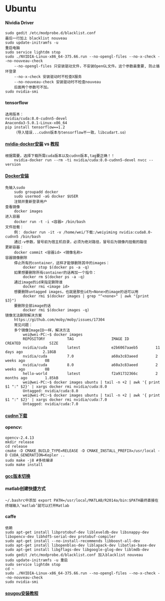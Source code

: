# Ubuntu

#### Nividia Driver
    sudo gedit /etc/modprobe.d/blacklist.conf
    最后一行加上 blacklist nouveau
    sudo update-initramfs -u 
    重启电脑
    sudo service lightdm stop
    sudo ./NVIDIA-Linux-x86_64-375.66.run --no-opengl-files --no-x-check --no-nouveau-check
        --no-opengl-files 只安装驱动文件，不安装OpenGL文件。这个参数最重要, 防止循环登录
        --no-x-check 安装驱动时不检查X服务
        --no-nouveau-check 安装驱动时不检查nouveau
        后面两个参数可不加。
    sudo nvidia-smi
#### tensorflow 
    选用版本：
    nvidia/cuda:8.0-cudnn5-devel
    Anaconda3-5.0.1-Linux-x86_64
    pip install tensorflow==1.2
        （导入错误...cudnn版本与tensorflow不一致，libcudart.so）
    
#### [nvidia-docker安装](https://github.com/NVIDIA/nvidia-docker) vs [教程](https://devblogs.nvidia.com/nvidia-docker-gpu-server-application-deployment-made-easy/) 
    根据需要，选择下载所需cuda版本以及cudnn版本,tag要正确！！
        nvidia-docker run --rm -ti nvidia/cuda:8.0-cudnn5-devel nvcc --version 

#### [Docker安装](https://docs.docker.com/install/linux/docker-ce/ubuntu/) 
    免输入sudo
        sudo groupadd docker
        sudo usermod -aG docker $USER
        注销并重新登录用户
    查看镜像 
        docker images
    进入容器 
        docker run -t -i <容器> /bin/bash
    文件挂载：
        例： docker run -it -v /home/wei/下载:/weiyiming nvidia:cuda8.0-cudnn5 /bin/bash
        通过-v参数，冒号前为宿主机目录，必须为绝对路径，冒号后为镜像内挂载的路径
    更新容器：
        docker commit <容器id> <镜像名称>
    容器镜像删除
        停止所有的container，这样才能够删除其中的images：
            docker stop $(docker ps -a -q)
        如果想要删除所有container的话再加一个指令：
            docker rm $(docker ps -a -q)
        通过image的id来指定删除谁
            docker rmi <image id>
        想要删除untagged images，也就是那些id为<None>的image的话可以用
            docker rmi $(docker images | grep "^<none>" | awk "{print $3}")
        要删除全部image的话
            docker rmi $(docker images -q)
    镜像无法删除解决方案
        https://github.com/moby/moby/issues/17304
        常见问题：
        多个镜像ImageID一样，解决方法
            wei@wei-PC:~$ docker images
            REPOSITORY          TAG                 IMAGE ID            CREATED             SIZE
            nvidia/cuda         latest              e2b6067aaeb5        11 days ago         2.18GB
            nvidia/cuda         7.0                 a60a3c83aeed        2 weeks ago         0B
            nvidia/cuda         8.0                 a60a3c83aeed        2 weeks ago         0B
            hello-world         latest              f2a91732366c        2 months ago        1.85kB
            wei@wei-PC:~$ docker images ubuntu | tail -n +2 | awk '{ print $1 ":" $2}' | xargs docker rmi nvidia/cuda:8.0
            Untagged: nvidia/cuda:8.0
            wei@wei-PC:~$ docker images ubuntu | tail -n +2 | awk '{ print $1 ":" $2}' | xargs docker rmi nvidia/cuda:7.0
            Untagged: nvidia/cuda:7.0



#### [cudnn下载](https://developer.nvidia.com/rdp/cudnn-download)

#### opencv:
    opencv-2.4.13
    mkdir release
    cd release
    cmake -D CMAKE_BUILD_TYPE=RELEASE -D CMAKE_INSTALL_PREFIX=/usr/local -D CUDA_GENERATION=Kepler ..
    sudo make -j8 #多核编译
    sudo make install
  
#### [gcc版本切换](http://blog.csdn.net/robertchenguangzhi/article/details/47837445)

#### matlab创建快捷方式
    ~/.bashrc中添加 export PATH=/usr/local/MATLAB/R2014a/bin:$PATH最终直接在终端输入’matlab’就可以打开Matlab
   
#### caffe
    依赖
    sudo apt-get install libprotobuf-dev libleveldb-dev libsnappy-dev libopencv-dev libhdf5-serial-dev protobuf-compiler
    sudo apt-get install --no-install-recommends libboost-all-dev
    sudo apt-get install libopenblas-dev liblapack-dev libatlas-base-dev
    sudo apt-get install libgflags-dev libgoogle-glog-dev liblmdb-dev
    sudo gedit /etc/modprobe.d/blacklist.conf 加入blacklist nouveau
    sudo update-initramfs -u 重启
    sudo service lightdm stop
    cd ~
    sudo ./NVIDIA-Linux-x86_64-375.66.run --no-opengl-files --no-x-check --no-nouveau-check
    sudo nvidia-smi

#### [sougou安装教程](http://blog.csdn.net/leijiezhang/article/details/53707181)
